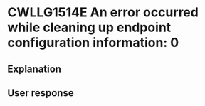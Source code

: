 # CWLLG1514E An error occurred while cleaning up endpoint configuration information: 0

## Explanation

## User response